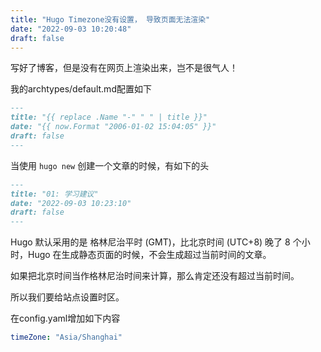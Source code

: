 ```yaml
---
title: "Hugo Timezone没有设置， 导致页面无法渲染"
date: "2022-09-03 10:20:48"
draft: false
---
```


写好了博客，但是没有在网页上渲染出来，岂不是很气人！


我的archtypes/default.md配置如下

```markdown
---
title: "{{ replace .Name "-" " " | title }}"
date: "{{ now.Format "2006-01-02 15:04:05" }}"
draft: false
---
```

当使用 `hugo new` 创建一个文章的时候，有如下的头

```markdown
---
title: "01: 学习建议"
date: "2022-09-03 10:23:10"
draft: false
---
```

Hugo 默认采用的是 格林尼治平时 (GMT)，比北京时间 (UTC+8) 晚了 8 个小时，Hugo 在生成静态页面的时候，不会生成超过当前时间的文章。

如果把北京时间当作格林尼治时间来计算，那么肯定还没有超过当前时间。

所以我们要给站点设置时区。

在config.yaml增加如下内容

```yaml
timeZone: "Asia/Shanghai"
```